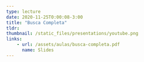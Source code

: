 ```yaml
---
type: lecture
date: 2020-11-25T0:00:08-3:00
title: "Busca Completa"
tldr:
thumbnail: /static_files/presentations/youtube.png
links: 
    - url: /assets/aulas/busca-completa.pdf
      name: Slides
---
```

